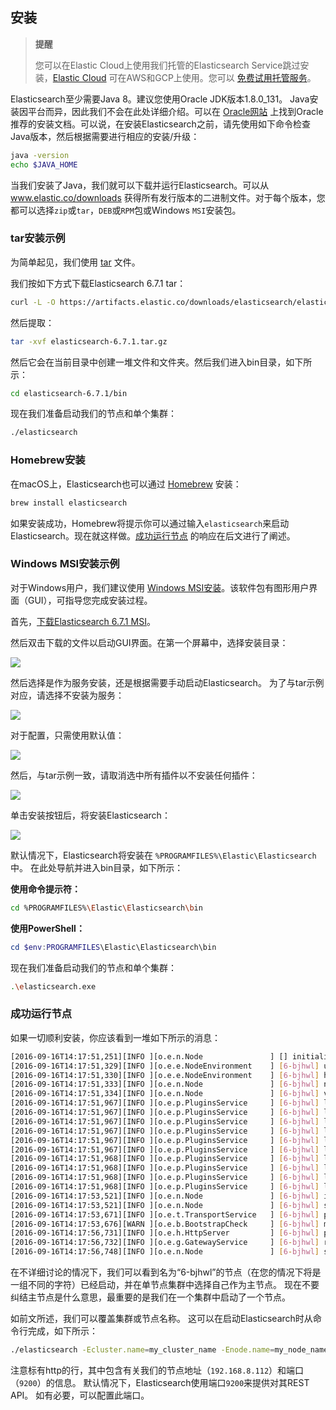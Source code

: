 ## 安装

> **提醒**
>
> 您可以在Elastic Cloud上使用我们托管的Elasticsearch Service跳过安装，[Elastic Cloud](https://www.elastic.co/cloud) 可在AWS和GCP上使用。您可以 [免费试用托管服务](https://www.elastic.co/cloud/elasticsearch-service/signup)。

Elasticsearch至少需要Java 8。建议您使用Oracle JDK版本1.8.0_131。 Java安装因平台而异，因此我们不会在此处详细介绍。可以在 [Oracle网站](https://docs.oracle.com/javase/8/docs/technotes/guides/install/install_overview.html) 上找到Oracle推荐的安装文档。可以说，在安装Elasticsearch之前，请先使用如下命令检查Java版本，然后根据需要进行相应的安装/升级：

```sh
java -version
echo $JAVA_HOME
```

当我们安装了Java，我们就可以下载并运行Elasticsearch。可以从 www.elastic.co/downloads 获得所有发行版本的二进制文件。对于每个版本，您都可以选择`zip`或`tar`，`DEB`或`RPM`包或Windows `MSI`安装包。

### tar安装示例

为简单起见，我们使用 [tar](../02-Set-up-Elasticsearch/Installing-Elasticsearch/Install-Elasticsearch-with-.zip-or-.tar.gz.md) 文件。

我们按如下方式下载Elasticsearch 6.7.1 tar：

```sh
curl -L -O https://artifacts.elastic.co/downloads/elasticsearch/elasticsearch-6.7.1.tar.gz
```

然后提取：

```sh
tar -xvf elasticsearch-6.7.1.tar.gz
```

然后它会在当前目录中创建一堆文件和文件夹。然后我们进入bin目录，如下所示：

```sh
cd elasticsearch-6.7.1/bin
```

现在我们准备启动我们的节点和单个集群：

```sh
./elasticsearch
```

### Homebrew安装

在macOS上，Elasticsearch也可以通过 [Homebrew](https://brew.sh) 安装：

```sh
brew install elasticsearch
```

如果安装成功，Homebrew将提示你可以通过输入`elasticsearch`来启动Elasticsearch。现在就这样做。[成功运行节点](#成功运行节点) 的响应在后文进行了阐述。

### Windows MSI安装示例

对于Windows用户，我们建议使用 [Windows MSI安装](../02-Set-up-Elasticsearch/Installing-Elasticsearch/Install-Elasticsearch-with-Windows-MSI-Installer.md)。该软件包有图形用户界面（GUI），可指导您完成安装过程。

首先，[下载Elasticsearch 6.7.1 MSI](https://artifacts.elastic.co/downloads/elasticsearch/elasticsearch-6.7.1.msi)。

然后双击下载的文件以启动GUI界面。在第一个屏幕中，选择安装目录：

![](../source/images/ch-01/msi_installer_locations.png)

然后选择是作为服务安装，还是根据需要手动启动Elasticsearch。 为了与tar示例对应，请选择不安装为服务：

![](../source/images/ch-01/msi_installer_no_service.png)

对于配置，只需使用默认值：

![](../source/images/ch-01/msi_installer_configuration.png)

然后，与tar示例一致，请取消选中所有插件以不安装任何插件：

![](../source/images/ch-01/msi_installer_plugins.png)

单击安装按钮后，将安装Elasticsearch：

![](../source/images/ch-01/msi_installer_success.png)

默认情况下，Elasticsearch将安装在 `%PROGRAMFILES%\Elastic\Elasticsearch` 中。 在此处导航并进入bin目录，如下所示：

**使用命令提示符：**

```sh
cd %PROGRAMFILES%\Elastic\Elasticsearch\bin
```

**使用PowerShell：**

```powershell
cd $env:PROGRAMFILES\Elastic\Elasticsearch\bin
```

现在我们准备启动我们的节点和单个集群：

```sh
.\elasticsearch.exe
```

### 成功运行节点

如果一切顺利安装，你应该看到一堆如下所示的消息：

```sh
[2016-09-16T14:17:51,251][INFO ][o.e.n.Node               ] [] initializing ...
[2016-09-16T14:17:51,329][INFO ][o.e.e.NodeEnvironment    ] [6-bjhwl] using [1] data paths, mounts [[/ (/dev/sda1)]], net usable_space [317.7gb], net total_space [453.6gb], spins? [no], types [ext4]
[2016-09-16T14:17:51,330][INFO ][o.e.e.NodeEnvironment    ] [6-bjhwl] heap size [1.9gb], compressed ordinary object pointers [true]
[2016-09-16T14:17:51,333][INFO ][o.e.n.Node               ] [6-bjhwl] node name [6-bjhwl] derived from node ID; set [node.name] to override
[2016-09-16T14:17:51,334][INFO ][o.e.n.Node               ] [6-bjhwl] version[6.7.1], pid[21261], build[f5daa16/2016-09-16T09:12:24.346Z], OS[Linux/4.4.0-36-generic/amd64], JVM[Oracle Corporation/Java HotSpot(TM) 64-Bit Server VM/1.8.0_60/25.60-b23]
[2016-09-16T14:17:51,967][INFO ][o.e.p.PluginsService     ] [6-bjhwl] loaded module [aggs-matrix-stats]
[2016-09-16T14:17:51,967][INFO ][o.e.p.PluginsService     ] [6-bjhwl] loaded module [ingest-common]
[2016-09-16T14:17:51,967][INFO ][o.e.p.PluginsService     ] [6-bjhwl] loaded module [lang-expression]
[2016-09-16T14:17:51,967][INFO ][o.e.p.PluginsService     ] [6-bjhwl] loaded module [lang-mustache]
[2016-09-16T14:17:51,967][INFO ][o.e.p.PluginsService     ] [6-bjhwl] loaded module [lang-painless]
[2016-09-16T14:17:51,967][INFO ][o.e.p.PluginsService     ] [6-bjhwl] loaded module [percolator]
[2016-09-16T14:17:51,968][INFO ][o.e.p.PluginsService     ] [6-bjhwl] loaded module [reindex]
[2016-09-16T14:17:51,968][INFO ][o.e.p.PluginsService     ] [6-bjhwl] loaded module [transport-netty3]
[2016-09-16T14:17:51,968][INFO ][o.e.p.PluginsService     ] [6-bjhwl] loaded module [transport-netty4]
[2016-09-16T14:17:51,968][INFO ][o.e.p.PluginsService     ] [6-bjhwl] loaded plugin [mapper-murmur3]
[2016-09-16T14:17:53,521][INFO ][o.e.n.Node               ] [6-bjhwl] initialized
[2016-09-16T14:17:53,521][INFO ][o.e.n.Node               ] [6-bjhwl] starting ...
[2016-09-16T14:17:53,671][INFO ][o.e.t.TransportService   ] [6-bjhwl] publish_address {192.168.8.112:9300}, bound_addresses {{192.168.8.112:9300}
[2016-09-16T14:17:53,676][WARN ][o.e.b.BootstrapCheck     ] [6-bjhwl] max virtual memory areas vm.max_map_count [65530] likely too low, increase to at least [262144]
[2016-09-16T14:17:56,731][INFO ][o.e.h.HttpServer         ] [6-bjhwl] publish_address {192.168.8.112:9200}, bound_addresses {[::1]:9200}, {192.168.8.112:9200}
[2016-09-16T14:17:56,732][INFO ][o.e.g.GatewayService     ] [6-bjhwl] recovered [0] indices into cluster_state
[2016-09-16T14:17:56,748][INFO ][o.e.n.Node               ] [6-bjhwl] started
```

在不详细讨论的情况下，我们可以看到名为“6-bjhwl”的节点（在您的情况下将是一组不同的字符）已经启动，并在单节点集群中选择自己作为主节点。 现在不要纠结主节点是什么意思，最重要的是我们在一个集群中启动了一个节点。

如前文所述，我们可以覆盖集群或节点名称。 这可以在启动Elasticsearch时从命令行完成，如下所示：

```sh
./elasticsearch -Ecluster.name=my_cluster_name -Enode.name=my_node_name
```

注意标有http的行，其中包含有关我们的节点地址（`192.168.8.112`）和端口（`9200`）的信息。 默认情况下，Elasticsearch使用端口`9200`来提供对其REST API。 如有必要，可以配置此端口。
